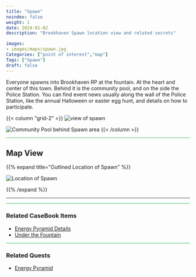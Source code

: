 ```yaml
---
title: "Spawn"
noindex: false
weight: 1
date: 2024-01-02
description: "Brookhaven Spawn location view and related secrets"

images:
- images/maps/spawn.jpg
Categories: ["point of interest","map"]
Tags: ["Spawn"]
draft: false
--- 
```



Everyone spawns into Brookhaven RP at the fountain. At the heart and center of this town. Behind it is the community pool, and on the side the Police Station. You can find event news usually along the wall of the Police Station, like the annual Halloween or easter egg hunt, and details on how to participate.

{{< column "grid-2" >}}
![view of spawn](/images/maps/spawn.jpg)

![Community Pool behind Spawn area](/images/maps/community_pool.jpg)
{{< /column >}}

<hr style="background-color: #28b44c" size=8>

## Map View

{{% expand title="Outlined Location of Spawn" %}}

![Location of Spawn](/images/maps/spawn.png)

{{% /expand %}}


---

<hr style="background-color: #28b44c" size=8>

### Related CaseBook Items

- [Energy Pyramid Details](/casebook/energy_pyramids/#known-locations)
- [Under the Fountain](/casebook/interesting/fountain/)

<hr style="background-color: #28b44c" size=8>

### Related Quests

- [Energy Pyramid](/lore/special_tools/energy_pyramid/)